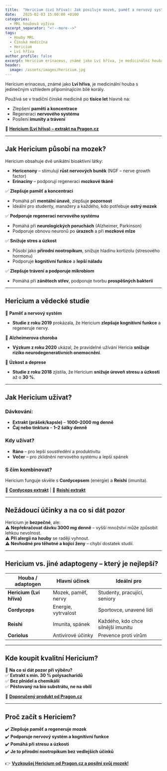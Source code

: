 ```yaml
---
title:  "Hericium (Lví hříva): Jak posiluje mozek, paměť a nervový systém?"
date:   2025-02-03 15:00:00 +0100
categories: 
  - MRL houbová výživa
excerpt_separator: "<!--more-->"
tags:
  - Houby MRL
  - Čínská medicína
  - Hericium
  - Lví hříva
author_profile: false
excerpt: Hericium erinaceus, známé jako Lví hříva, je medicinální houba s jedinečným vzhledem připomínajícím bílé korály. Používá se v tradiční čínské medicíně po tisíce let hlavně na
header:
  image: /assets/images/hericium.jpg
---
```



Hericium erinaceus, známé jako **Lví hříva**, je medicinální houba s jedinečným vzhledem připomínajícím bílé korály.  

Používá se v tradiční čínské medicíně po **tisíce let** hlavně na:  
- Zlepšení **paměti a koncentrace**  
- Regeneraci **nervového systému**  
- Posílení **imunity a trávení**  

🔗 [**Hericium (Lví hříva) – extrakt na Pragon.cz**](https://www.pragon.cz/hericium-mrl-koralovec-jezaty-lvi-hriva-c469/)  

---

## **Jak Hericium působí na mozek?**  

Hericium obsahuje dvě unikátní bioaktivní látky:  
- **Hericenony** – stimulují **růst nervových buněk** (NGF – nerve growth factor)  
- **Erinaciny** – podporují regeneraci **mozkové tkáně**  

✅ **Zlepšuje paměť a koncentraci**  
- Pomáhá při **mentální únavě**, zlepšuje **pozornost**  
- Ideální pro studenty, manažery a každého, kdo potřebuje **ostrý mozek**  

✅ **Podporuje regeneraci nervového systému**  
- Pomáhá při **neurologických poruchách** (Alzheimer, Parkinson)  
- Podporuje obnovu neuronů po **úrazech** a při **mozkové mlze**  

✅ **Snižuje stres a úzkost**  
- Působí jako **přírodní nootropikum**, snižuje hladinu kortizolu (stresového hormonu)  
- Podporuje **kognitivní funkce** a **lepší náladu**  

✅ **Zlepšuje trávení a podporuje mikrobiom**  
- Pomáhá při **zánětech střev**, podporuje tvorbu **prospěšných bakterií**  

---

## **Hericium a vědecké studie**  

📌 **Paměť a nervový systém**  
- **Studie z roku 2019** prokázala, že Hericium **zlepšuje kognitivní funkce** a regeneruje nervy.  

📌 **Alzheimerova choroba**  
- **Výzkum z roku 2020** ukázal, že pravidelné užívání Hericia **snižuje riziko neurodegenerativních onemocnění**.  

📌 **Úzkost a deprese**  
- **Studie z roku 2018** zjistila, že Hericium **snižuje úroveň stresu a úzkosti** až o **30 %**.  

---

## **Jak Hericium užívat?**  

### **Dávkování:**  
- **Extrakt (prášek/kapsle)** – **1000–2000 mg denně**  
- **Čaj nebo tinktura** – **1–2 šálky denně**  

### **Kdy užívat?**  
- **Ráno** – pro lepší soustředění a produktivitu  
- **Večer** – pro zklidnění nervového systému a lepší spánek  

### **S čím kombinovat?**  
Hericium funguje skvěle s **Cordycepsem** (energie) a **Reishi** (imunita).  

🔗 [**Cordyceps extrakt**]([https://www.pragon.cz/cordyceps](https://www.pragon.cz/cordyceps-mrl-housenice-cinska-c467/)) | 🔗 [**Reishi extrakt**]([https://www.pragon.cz/reishi](https://www.pragon.cz/reishi-mrl-lesklokorka-leskla-c474/))  

---

## **Nežádoucí účinky a na co si dát pozor**  

Hericium je **bezpečné**, ale:  
⚠️ **Nepřekračovat dávku 3000 mg denně** – vyšší množství může způsobit lehkou nevolnost.  
⚠️ **Při alergii na houby** se raději vyhnout.  
⚠️ **Nevhodné pro těhotné a kojící ženy** – chybí dostatek studií.  

---

## **Hericium vs. jiné adaptogeny – který je nejlepší?**  

| Houba / adaptogen | Hlavní účinek | Ideální pro |  
|-------------------|--------------|------------|  
| **Hericium (Lví hříva)** | Mozek, paměť, nervy | Studenty, pracující, seniory |  
| **Cordyceps** | Energie, vytrvalost | Sportovce, unavené lidi |  
| **Reishi** | Imunita, spánek | Každého, kdo chce silnější imunitu |  
| **Coriolus** | Antivirové účinky | Prevence proti virům |  

---

## **Kde koupit kvalitní Hericium?**  

📌 **Na co si dát pozor při výběru?**  
✅ **Extrakt s min. 30 % polysacharidů**  
✅ **Bez plnidel a chemikálií**  
✅ **Pěstovaný na bio substrátu, ne na obilí**  

🔗 [**Doporučený produkt od Pragon.cz**](https://www.pragon.cz/hericium-mrl-koralovec-jezaty-lvi-hriva-c469/)  

---

## **Proč začít s Hericiem?**  

✔️ **Zlepšuje paměť a regeneruje mozek**  
✔️ **Podporuje nervový systém a kognitivní funkce**  
✔️ **Pomáhá při stresu a úzkosti**  
✔️ **Je to přírodní nootropikum bez vedlejších účinků**  

👉 [**Vyzkoušej Hericium od Pragon.cz a posilni svůj mozek!**](https://www.pragon.cz/hericium-mrl-koralovec-jezaty-lvi-hriva-c469/)  

